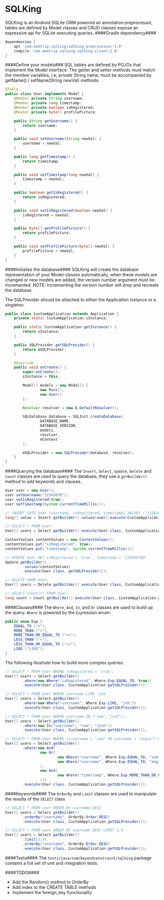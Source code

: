 SQLKing
======================

SQLKing is an Android SQLite ORM powered an annotation preprocessor, tables are defined by Model classes and CRUD classes expose an expressive api for SQLite executing queries.
####Gradle dependency####
```groovy
dependencies {
    apt 'com.memtrip.sqlking:sqlking-preprocessor:1.0'
    compile 'com.memtrip.sqlking:sqlking-client:1.0'
}
```

####Define your models###
SQL tables are defined by POJOs that implement the Model interface. The getter and setter methods must match the member variables, i.e; private String name; must be accompanied by getName() / setName(String newVal) methods.

```java
@Table
public class User implements Model {
    @Member private String username;
    @Member private long timestamp;
    @Member private boolean isRegistered;
    @Member private byte[] profilePicture;

    public String getUsername() {
        return username;
    }

    public void setUsername(String newVal) {
        username = newVal;
    }

    public long getTimestamp() {
        return timestamp;
    }

    public void setTimestamp(long newVal) {
        timestamp = newVal;
    }

    public boolean getIsRegistered() {
        return isRegistered;
    }

    public void setIsRegistered(boolean newVal) {
        isRegistered = newVal;
    }

    public byte[] getProfilePicture() {
        return profilePicture;
    }

    public void setProfilePicture(byte[] newVal) {
        profilePicture = newVal;
    }
}
```

####Initialise the database####
SQLKing will create the database representation of your Model classes automatically, when these models are changed or new models are added, the version number argument must be incremented. NOTE: Incrementing the version number will drop and recreate the database. 

The SQLProvider should be attached to either the Application instance or a singleton.

```java
public class CustomApplication extends Application {
    private static CustomApplication sInstance;

    public static CustomApplication getInstance() {
        return sInstance;
    }

    public SQLProvider getSQLProvider() {
    	return mSQLProvider;
    }

    @Override
    public void onCreate() {
        super.onCreate();
        sInstance = this;

        Model[] models = new Model[] {
                new Post(),
                new User()
        };

        Resolver resolver = new Q.DefaultResolver();

        SQLDatabase database = SQLInit.createDatabase(
                DATABASE_NAME,
                DATABASE_VERSION,
                models,
                resolver,
                mContext
        );

        mSQLProvider = new SQLProvider(database, resolver);
    }
}
```

####Querying the database####
The `Insert`, `Select`, `Update`, `Delete` and `Count` classes are used to query the database, they use a `getBuilder()` method to add keywords and clauses. 


```java
User user = new User();
user.setUsername("12345678");
user.setIsRegistered(true);
user.setTimestamp(System.currentTimeMillis());

// INSERT INTO User (username, isRegistered, timestamp) VALUES ('12345678',true,632348968244);
long[] value = Insert.getBuilder().values(user).execute(CustomApplication.getSQLProvider());
```

```java
// SELECT * FROM User;
User[] users = Select.getBuilder().execute(User.class, CustomApplication.getSQLProvider());
```

```java
ContentValues contentValues = new ContentValues();
contentValues.put("isRegistered", true);
contentValues.put("timestamp", System.currentTimeMillis());

// UPDATE User SET isRegistered = 'true', timestamp = '123456789'
Update.getBuilder()
        .values(contentValues)
        .execute(User.class, getSQLProvider());
```

```java
// DELETE FROM User;
User[] users = Delete.getBuilder().execute(User.class, CustomApplication.getSQLProvider());
```

```java
// SELECT Count(*) FROM User;
long count = Count.getBuilder().execute(User.class, CustomApplication.getSQLProvider());
```

####Clauses####
The `Where`, `And`, `In`, and `Or` classes are used to build up the query. `Where` is powered by the `Exp`ression enum:

```java
public enum Exp {
	EQUAL_TO ("="),
	MORE_THAN (">"),
	MORE_THAN_OR_EQUAL_TO (">="),
	LESS_THAN ("<"),
	LESS_THAN_OR_EQUAL_TO ("<="),
	LIKE ("LIKE");
}
``` 

The following illustrate how to build more complex queries: 

```java
// SELECT * FROM User WHERE isRegistered = 'true';
User[] users = Select.getBuilder()
        .where(new Where("isRegistered", Where.Exp.EQUAL_TO, true))
        .execute(User.class, CustomApplication.getSQLProvider());
```

```java
// SELECT * FROM User WHERE username LIKE 'jo%'
User[] users = Select.getBuilder()
        .where(new Where("username", Where.Exp.LIKE, "jo%"))
        .execute(User.class, CustomApplication.getSQLProvider());
```

```java
// SELECT * FROM User WHERE username IN ("sam","josh");
User[] users = Select.getBuilder()
        .where(new In("username", "sam", "josh"))
        .execute(User.class, CustomApplication.getSQLProvider());
```

```java
// SELECT * FROM User WHERE ((username = "sam" OR username = "angie") AND (timestamp >= 1234567890));
User[] users = Select.getBuilder()
		.where(new And(
                new Or(
                        new Where("username", Where.Exp.EQUAL_TO, "sam"),
                        new Where("username", Where.Exp.EQUAL_TO, "angie")
                ),
                new And(
                        new Where("timestamp", Where.Exp.MORE_THAN_OR_EQUAL_TO, 1234567890)
                )))
        .execute(User.class, CustomApplication.getSQLProvider());
```

####Keywords####
The `OrderBy` and `Limit` classes are used to manipulate the results of the `SELECT` class

```java
// SELECT * FROM user ORDER BY username DESC
User[] users = Select.getBuilder()
        .orderBy("username", OrderBy.Order.DESC)
        .execute(User.class, CustomApplication.getSQLProvider());
```

```java
// SELECT * FROM user ORDER BY username DESC LIMIT 2,4
User[] users = Select.getBuilder()
        .limit(2,4)
        .orderBy("username", OrderBy.Order.DESC)
        .execute(User.class, CustomApplication.getSQLProvider());
```

####Tests####
The `tests/java/com/beyondconstraint/sqlking` package contains a full set of unit and integration tests.

####TODO####
- Add the Random() method to OrderBy
- Add index to the CREATE TABLE methods
- Implement the foreign_key functionality 